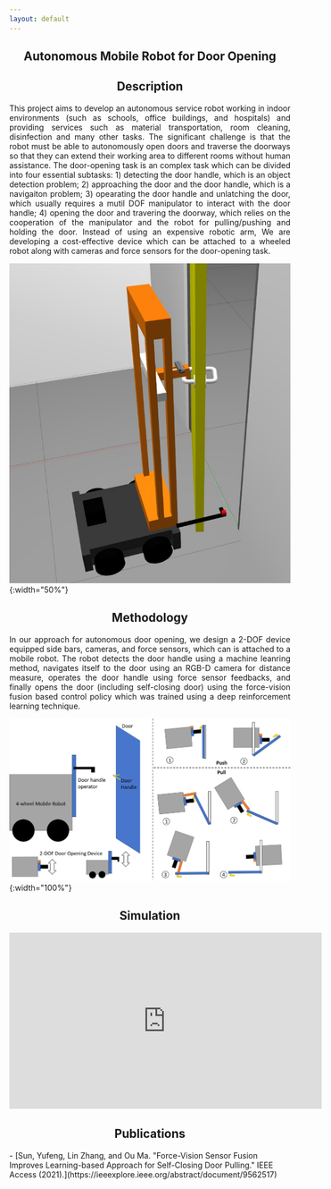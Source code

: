 ```yaml
---
layout: default
---
```

<h2 align="center"><b>Autonomous Mobile Robot for Door Opening</b></h2>

<h2 align="center">Description</h2>
<p align="justify">
This project aims to develop an autonomous service robot working in indoor environments (such as schools, office buildings, and hospitals) and providing services such as material transportation, room cleaning, disinfection and many other tasks. The significant challenge is that the robot must be able to autonomously open doors and traverse the doorways so that they can extend their working area to different rooms without human assistance. The door-opening task is an complex task which can be divided into four essential subtasks: 1) detecting the door handle, which is an object detection problem; 2) approaching the door and the door handle, which is a navigaiton problem; 3) opearating the door handle and unlatching the door, which usually requires a mutil DOF manipulator to interact with the door handle; 4) opening the door and travering the doorway, which relies on the cooperation of the manipulator and the robot for pulling/pushing and holding the door. Instead of using an expensive robotic arm, We are developing a cost-effective device which can be attached to a wheeled robot along with cameras and force sensors for the door-opening task.
</p>

![](/images/projects/door-opening/door-opening-sim.jpg "Door Opening Simulation"){:width="50%"}

<h2 align="center">Methodology</h2>
<p align="justify">
In our approach for autonomous door opening, we design a 2-DOF device equipped side bars, cameras, and force sensors, which can is attached to a mobile robot. The robot detects the door handle using a machine leanring method, navigates itself to the door using an RGB-D camera for distance measure, operates the door handle using force sensor feedbacks, and finally opens the door (including self-closing door) using the force-vision fusion based control policy which was trained using a deep reinforcement learning technique.        
</p>

![](/images/projects/door-opening/door_opening_approach.jpg "Door Opening Approach"){:width="100%"}

<h2 align="center">Simulation</h2>
<p align="center">
<iframe width="560" height="315" src="https://www.youtube.com/embed/O_FV47hIRus" title="YouTube video player" frameborder="0" allow="accelerometer; autoplay; clipboard-write; encrypted-media; gyroscope; picture-in-picture" allowfullscreen></iframe>
</p>
<h2 align="center">Publications</h2>
- [Sun, Yufeng, Lin Zhang, and Ou Ma. "Force-Vision Sensor Fusion Improves Learning-based Approach for Self-Closing Door Pulling." IEEE Access (2021).](https://ieeexplore.ieee.org/abstract/document/9562517) 
